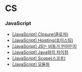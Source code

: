 # CS

### JavaScript
- [[JavaScript] Closure(클로저)](https://github.com/homoonshi/CS/blob/main/JavaScript/Closure(%ED%81%B4%EB%A1%9C%EC%A0%80).md)
- [[JavaScript] Hoisting(호이스팅)](https://github.com/homoonshi/CS/blob/main/JavaScript/Hoisting(%ED%98%B8%EC%9D%B4%EC%8A%A4%ED%8C%85).md)
- [[JavaScript] JS는 비동기 언어인지](https://github.com/homoonshi/CS/blob/main/JavaScript/JS%EB%8A%94%20%EB%B9%84%EB%8F%99%EA%B8%B0%20%EC%96%B8%EC%96%B4%EC%9D%B8%EC%A7%80.md)
- [[JavaScript] Java와의 차이점](https://github.com/homoonshi/CS/blob/main/JavaScript/Java%EC%99%80%EC%9D%98%20%EC%B0%A8%EC%9D%B4%EC%A0%90.md)
- [[JavaScript] Scope(스코프)](https://github.com/homoonshi/CS/blob/main/JavaScript/Scope(%EC%8A%A4%EC%BD%94%ED%94%84).md)
- [[JavaScript] 모듈화](https://github.com/homoonshi/CS/blob/main/JavaScript/%EB%AA%A8%EB%93%88%ED%99%94.md)